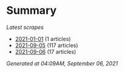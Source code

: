 # Summary
*Latest scrapes*
* [2021-01-01](https://github.com/nuuuwan/news_lk/blob/data/news_lk.2021-01-01.json) (1 articles)
* [2021-09-05](https://github.com/nuuuwan/news_lk/blob/data/news_lk.2021-09-05.json) (117 articles)
* [2021-09-06](https://github.com/nuuuwan/news_lk/blob/data/news_lk.2021-09-06.json) (17 articles)

*Generated at 04:09AM, September 06, 2021*